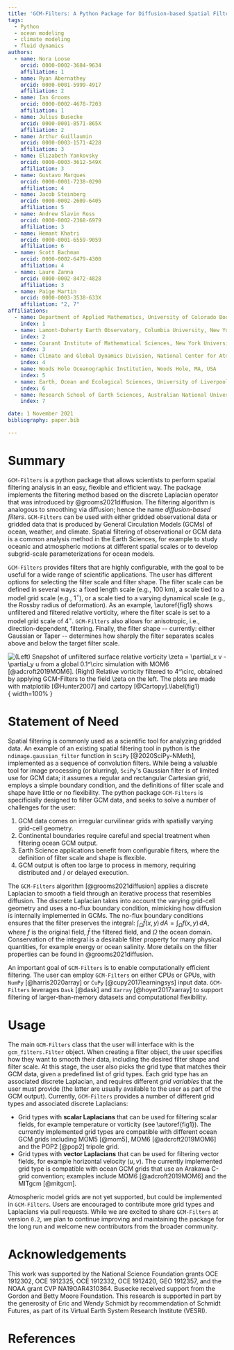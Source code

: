```yaml
---
title: 'GCM-Filters: A Python Package for Diffusion-based Spatial Filtering of Gridded Data'
tags:
  - Python
  - ocean modeling
  - climate modeling
  - fluid dynamics
authors:
  - name: Nora Loose
    orcid: 0000-0002-3684-9634
    affiliation: 1
  - name: Ryan Abernathey
    orcid: 0000-0001-5999-4917
    affiliation: 2
  - name: Ian Grooms
    orcid: 0000-0002-4678-7203
    affiliation: 1
  - name: Julius Busecke
    orcid: 0000-0001-8571-865X
    affiliation: 2
  - name: Arthur Guillaumin
    orcid: 0000-0003-1571-4228
    affiliation: 3
  - name: Elizabeth Yankovsky
    orcid: 0000-0003-3612-549X
    affiliation: 3
  - name: Gustavo Marques
    orcid: 0000-0001-7238-0290
    affiliation: 4
  - name: Jacob Steinberg
    orcid: 0000-0002-2609-6405
    affiliation: 5
  - name: Andrew Slavin Ross
    orcid: 0000-0002-2368-6979
    affiliation: 3
  - name: Hemant Khatri
    orcid: 0000-0001-6559-9059
    affiliation: 6
  - name: Scott Bachman
    orcid: 0000-0002-6479-4300
    affiliation: 4
  - name: Laure Zanna
    orcid: 0000-0002-8472-4828
    affiliation: 3
  - name: Paige Martin
    orcid: 0000-0003-3538-633X
    affiliation: "2, 7"
affiliations:
  - name: Department of Applied Mathematics, University of Colorado Boulder, Boulder, CO, USA
    index: 1
  - name: Lamont-Doherty Earth Observatory, Columbia University, New York, NY, USA
    index: 2
  - name: Courant Institute of Mathematical Sciences, New York University, New York, NY, USA
    index: 3
  - name: Climate and Global Dynamics Division, National Center for Atmospheric Research, Boulder, CO, USA
    index: 4
  - name: Woods Hole Oceanographic Institution, Woods Hole, MA, USA
    index: 5
  - name: Earth, Ocean and Ecological Sciences, University of Liverpool, UK
    index: 6
  - name: Research School of Earth Sciences, Australian National University, Canberra, Australia
    index: 7

date: 1 November 2021
bibliography: paper.bib

---
```


# Summary

`GCM-Filters` is a python package that allows scientists to perform spatial filtering analysis in an easy, flexible and efficient way. The package implements the filtering method based on the discrete Laplacian operator that was introduced by @grooms2021diffusion. The filtering algorithm is analogous to smoothing via diffusion; hence the name *diffusion-based filters*. `GCM-Filters` can be used with either gridded observational data or gridded data that is produced by General Circulation Models (GCMs) of ocean, weather, and climate. Spatial filtering of observational or GCM data is a common analysis method in the Earth Sciences, for example to study oceanic and atmospheric motions at different spatial scales or to develop subgrid-scale parameterizations for ocean models.

`GCM-Filters` provides filters that are highly configurable, with the goal to be useful for a wide range of scientific applications. The user has different options for selecting the filter scale and filter shape.
The filter scale can be defined in several ways: a fixed length scale (e.g., 100 km), a scale tied to a model grid scale (e.g., 1$^\circ$), or a scale tied to a varying dynamical scale (e.g., the Rossby radius of deformation). As an example, \autoref{fig1} shows unfiltered and filtered relative vorticity, where the filter scale is set to a model grid scale of 4$^\circ$. `GCM-Filters` also allows for anisotropic, i.e., direction-dependent, filtering.
Finally, the filter shape -- currently: either Gaussian or Taper -- determines how sharply the filter separates scales above and below the target filter scale.

![(Left) Snapshot of unfiltered surface relative vorticity  $\zeta = \partial_x v - \partial_y u$ from a global 0.1$^\circ$ simulation with MOM6 [@adcroft2019MOM6]. (Right) Relative vorticity filtered to 4$^\circ$, obtained by applying `GCM-Filters` to the field $\zeta$ on the left. The plots are made with `matplotlib` [@Hunter2007] and `cartopy` [@Cartopy].\label{fig1}](filtered_vorticity.png){ width=100% }

# Statement of Need

Spatial filtering is commonly used as a scientific tool for analyzing gridded data. An example of an existing spatial filtering tool in python is the `ndimage.gaussian_filter` function in `SciPy` [@2020SciPy-NMeth], implemented as a sequence of convolution filters. While being a valuable tool for image processing (or blurring), `SciPy`'s Gaussian filter is of limited use for GCM data; it assumes a regular and rectangular Cartesian grid, employs a simple boundary condition, and the definitions of filter scale and shape have little or no flexibility. The python package `GCM-Filters` is specificially designed to filter GCM data, and seeks to solve a number of challenges for the user:

1. GCM data comes on irregular curvilinear grids with spatially varying grid-cell geometry.
2. Continental boundaries require careful and special treatment when filtering ocean GCM output.
3. Earth Science applications benefit from configurable filters, where the definition of filter scale and shape is flexible.
4. GCM output is often too large to process in memory, requiring distributed and / or delayed execution.

The `GCM-Filters` algorithm [@grooms2021diffusion] applies a discrete Laplacian to smooth a field through an iterative process that resembles diffusion. The discrete Laplacian takes into account the varying grid-cell geometry and uses a no-flux boundary condition, mimicking how diffusion is internally implemented in GCMs. The no-flux boundary conditions ensures that the filter preserves the integral: $\int_{\Omega} \bar{f}(x,y) \,dA = \int_{\Omega} f (x,y)\, dA$, where $f$ is the original field, $\bar{f}$ the filtered field, and $\Omega$ the ocean domain. Conservation of the integral is a desirable filter property for many physical quantities, for example energy or ocean salinity. More details on the filter properties can be found in @grooms2021diffusion.

An important goal of `GCM-Filters` is to enable computationally efficient filtering. The user can employ `GCM-Filters` on either CPUs or GPUs, with `NumPy` [@harris2020array] or `CuPy` [@cupy2017learningsys] input data. `GCM-Filters` leverages `Dask` [@dask] and `Xarray` [@hoyer2017xarray] to support filtering of larger-than-memory datasets and computational flexibility.

# Usage

The main `GCM-Filters` class that the user will interface with is the `gcm_filters.Filter` object. When creating a filter object, the user specifies how they want to smooth their data, including the desired filter shape and filter scale. At this stage, the user also picks the grid type that matches their GCM data, given a predefined list of grid types. Each grid type has an associated discrete Laplacian, and requires different *grid variables* that the user must provide (the latter are usually available to the user as part of the GCM output). Currently, `GCM-Filters` provides a number of different grid types and associated discrete Laplacians:

* Grid types with **scalar Laplacians** that can be used for filtering scalar fields, for example temperature or vorticity (see \autoref{fig1}). The currently implemented grid types are compatible with different ocean GCM grids including MOM5 [@mom5], MOM6 [@adcroft2019MOM6] and the POP2 [@pop2] tripole grid.
* Grid types with **vector Laplacians** that can be used for filtering vector fields, for example horizontal velocity $(u,v)$. The currently implemented grid type is compatible with ocean GCM grids that use an Arakawa C-grid convention; examples include MOM6 [@adcroft2019MOM6] and the MITgcm [@mitgcm].

Atmospheric model grids are not yet supported, but could be implemented in `GCM-Filters`. Users are encouraged to contribute more grid types and Laplacians via pull requests.
While we are excited to share `GCM-Filters` at version `0.2`, we plan to continue improving and maintaining the package for the long run and welcome new contributors from the broader community.

# Acknowledgements

This work was supported by the National Science Foundation grants OCE 1912302, OCE 1912325, OCE 1912332, OCE 1912420, GEO 1912357, and the NOAA grant CVP NA19OAR4310364.
Busecke received support from the Gordon and Betty Moore Foundation.
This research is supported in part by the generosity of Eric and Wendy Schmidt by recommendation of Schmidt Futures, as part of its Virtual Earth System Research Institute (VESRI).

# References
